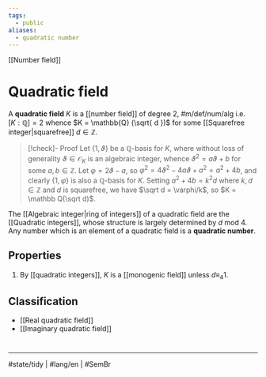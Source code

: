 ```yaml
---
tags:
  - public
aliases:
  - quadratic number
---
```

[[Number field]]
# Quadratic field

A **quadratic field** $K$ is a [[number field]] of degree 2, #m/def/num/alg
i.e. $[K : \mathbb{Q}] = 2$ whence $K = \mathbb{Q} (\sqrt{ d })$ for some [[Squarefree integer|squarefree]] $d \in \mathbb{Z}$.

> [!check]- Proof
> Let $\{1, \vartheta\}$ be a $\mathbb Q$-basis for $K$, where without loss of generality $\vartheta \in \mathcal O_K$ is an algebraic integer, whence $\vartheta^2 = a\vartheta + b$ for some $a, b \in \mathbb Z$.
> Let $\varphi = 2\vartheta - a$, so
> $\varphi^2 = 4\vartheta^2 - 4a\vartheta + a^2 =a^2 + 4b$,
> and clearly $\{1, \varphi\}$ is also a $\mathbb Q$-basis for $K$.
> Setting $a^2 + 4b = k^2 d$ where $k,d \in \mathbb Z$ and $d$ is squarefree,
> we have $\sqrt d = \varphi/k$, so $K = \mathbb Q(\sqrt d)$. <span class="QED"/>

The [[Algebraic integer|ring of integers]] of a quadratic field are the [[Quadratic integers]],
whose structure is largely determined by $d$ mod $4$.
Any number which is an element of a quadratic field is a **quadratic number**.

## Properties

1. By [[quadratic integers]], $K$ is a [[monogenic field]] unless $d \equiv_{4} 1$.

## Classification

- [[Real quadratic field]]
- [[Imaginary quadratic field]]


#
---
#state/tidy | #lang/en | #SemBr
